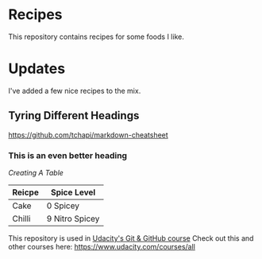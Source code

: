 # Recipes
This repository contains recipes for some foods I like.

# Updates
I've added a few nice recipes to the mix. 

## Tyring Different Headings ##
https://github.com/tchapi/markdown-cheatsheet

### This is an even better heading ###

_Creating A Table_

Reicpe        | Spice Level
------------- | -------------
Cake          | 0 Spicey
Chilli        | 9 Nitro Spicey



This repository is used in [Udacity's Git & GitHub course](https://www.udacity.com/course/how-to-use-git-and-github--ud775)
Check out this and other courses here: https://www.udacity.com/courses/all
